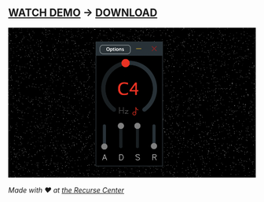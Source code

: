 ## [WATCH DEMO](https://www.youtube.com/watch?v=GhHFsXY3Cfk) → [DOWNLOAD](https://maxpollack.itch.io/repitch)

![](screenshot.png)

*Made with ❤️ at [the Recurse Center](https://www.recurse.com)*

